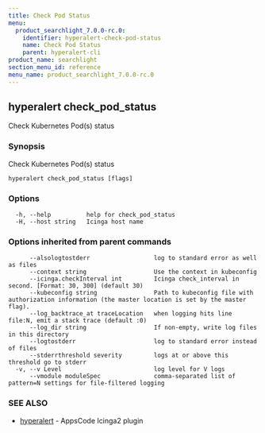 ```yaml
---
title: Check Pod Status
menu:
  product_searchlight_7.0.0-rc.0:
    identifier: hyperalert-check-pod-status
    name: Check Pod Status
    parent: hyperalert-cli
product_name: searchlight
section_menu_id: reference
menu_name: product_searchlight_7.0.0-rc.0
---
```


## hyperalert check_pod_status

Check Kubernetes Pod(s) status

### Synopsis

Check Kubernetes Pod(s) status

```
hyperalert check_pod_status [flags]
```

### Options

```
  -h, --help          help for check_pod_status
  -H, --host string   Icinga host name
```

### Options inherited from parent commands

```
      --alsologtostderr                  log to standard error as well as files
      --context string                   Use the context in kubeconfig
      --icinga.checkInterval int         Icinga check_interval in second. [Format: 30, 300] (default 30)
      --kubeconfig string                Path to kubeconfig file with authorization information (the master location is set by the master flag).
      --log_backtrace_at traceLocation   when logging hits line file:N, emit a stack trace (default :0)
      --log_dir string                   If non-empty, write log files in this directory
      --logtostderr                      log to standard error instead of files
      --stderrthreshold severity         logs at or above this threshold go to stderr
  -v, --v Level                          log level for V logs
      --vmodule moduleSpec               comma-separated list of pattern=N settings for file-filtered logging
```

### SEE ALSO

* [hyperalert](/products/searchlight/7.0.0-rc.0/reference/hyperalert/hyperalert)	 - AppsCode Icinga2 plugin


